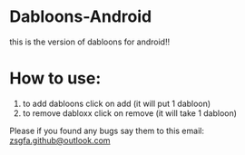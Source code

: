 # Dabloons-Android
this is the version of dabloons for android!!

# How to use:
  1. to add dabloons click on add (it will put 1 dabloon)
  2. to remove dabloxx click on remove (it will take 1 dabloon)

Please if you found any bugs say them to this email: zsgfa.github@outlook.com
